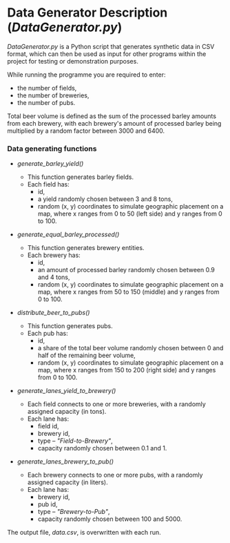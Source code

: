 # Data Generator Description (*DataGenerator.py*)

*DataGenerator.py* is a Python script that generates synthetic data in CSV format, 
which can then be used as input for other programs within the project for testing or demonstration purposes.

While running the programme you are required to enter: 
- the number of fields,
- the number of breweries,
- the number of pubs.

Total beer volume is defined as the sum of the processed barley amounts from each brewery, 
with each brewery's amount of processed barley being multiplied by a random factor between 3000 and 6400.

### Data generating functions
- *generate_barley_yield()* 
    - This function generates barley fields.
    - Each field has:
        - id,
        - a yield randomly chosen between 3 and 8 tons,
        - random (x, y) coordinates to simulate geographic placement on a map, 
        where x ranges from 0 to 50 (left side) and y ranges from 0 to 100.

- *generate_equal_barley_processed()*
    - This function generates brewery entities.
    - Each brewery has:
        - id,
        - an amount of processed barley randomly chosen between 0.9 and 4 tons,
        - random (x, y) coordinates to simulate geographic placement on a map, 
        where x ranges from 50 to 150 (middle) and y ranges from 0 to 100.

- *distribute_beer_to_pubs()*
    - This function generates pubs.
    - Each pub has:
        - id,
        - a share of the total beer volume randomly chosen between 0 and half of the remaining beer volume,
        - random (x, y) coordinates to simulate geographic placement on a map, 
        where x ranges from 150 to 200 (right side) and y ranges from 0 to 100.

- *generate_lanes_yield_to_brewery()*
    - Each field connects to one or more breweries, with a randomly assigned capacity (in tons).
    - Each lane has:
        - field id,
        - brewery id,
        - type – *"Field-to-Brewery"*,
        - capacity randomly chosen between 0.1 and 1.

- *generate_lanes_brewery_to_pub()*
    - Each brewery connects to one or more pubs, with a randomly assigned capacity (in liters).
    - Each lane has:
        - brewery id,
        - pub id,
        - type – *"Brewery-to-Pub"*,
        - capacity randomly chosen between 100 and 5000.


The output file, *data.csv*, is overwritten with each run.

